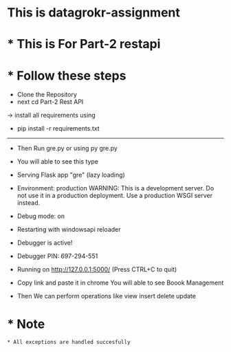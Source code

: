 # This is datagrokr-assignment
# * This is For Part-2 restapi
# * Follow these steps 
 * Clone the Repository
  * next cd Part-2 Rest API

  -> install all requirements using

   * pip install -r requirements.txt

   ------------------------------------


   * Then Run gre.py or using py gre.py

   * You will able to see this type
  
   * Serving Flask app "gre" (lazy loading)
 * Environment: production
   WARNING: This is a development server. Do not use it in a production deployment.
   Use a production WSGI server instead.
 * Debug mode: on
 * Restarting with windowsapi reloader
 * Debugger is active!
 * Debugger PIN: 697-294-551
 * Running on http://127.0.0.1:5000/ (Press CTRL+C to quit)
  * Copy link and paste it in chrome You will able to see Boook Management
   * Then We can perform operations like view insert delete update

   # * Note
    * All exceptions are handled succesfully
 
